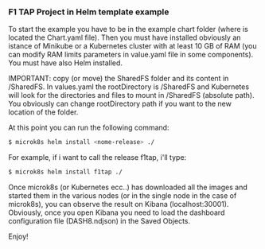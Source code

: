 ### F1 TAP Project in Helm template example

To start the example you have to be in the example chart folder (where is located the Chart.yaml file). Then you must have installed obviously an istance of Minikube or a Kubernetes cluster with at least 10 GB of RAM (you can modify RAM limits parameters in value.yaml file in some components). You must have also Helm installed. 

IMPORTANT: copy (or move) the SharedFS folder and its content in /SharedFS. In values.yaml the rootDirectory is /SharedFS and Kubernetes will look for the directories and files to mount in /SharedFS (absolute path). You obviously can change rootDirectory path if you want to the new location of the folder.

At this point you can run the following command:

```sh
$ microk8s helm install <nome-release> ./
```

For example, if i want to call the release f1tap, i'll type:

```bash
$ microk8s helm install f1tap ./
```

Once microk8s (or Kubernetes ecc..) has downloaded all the images and started them in the various nodes (or in the single node in the case of microk8s), you can observe the result on Kibana (localhost:30001). Obviously, once you open Kibana you need to load the dashboard configuration file (DASH8.ndjson) in the Saved Objects.

 Enjoy!